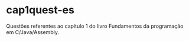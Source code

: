 # cap1quest-es
Questões referentes ao capítulo 1 do livro Fundamentos da programação em C/Java/Assembly.
